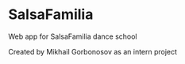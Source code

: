 # SalsaFamilia
 Web app for SalsaFamilia dance school


Created by Mikhail Gorbonosov as an intern project